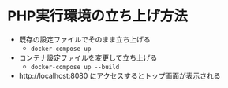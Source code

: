 # PHP実行環境の立ち上げ方法
- 既存の設定ファイルでそのまま立ち上げる
  - `docker-compose up`
- コンテナ設定ファイルを変更して立ち上げる
    - `docker-compose up --build`
- http://localhost:8080 にアクセスするとトップ画面が表示される
